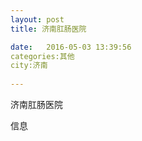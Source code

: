 ```yaml
--- 
layout: post 
title: 济南肛肠医院

date:   2016-05-03 13:39:56 
categories:其他  
city:济南
  
--- 
```

   
济南肛肠医院

信息

